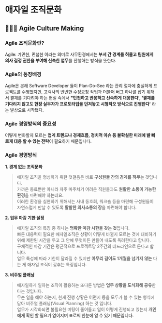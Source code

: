 # 애자일 조직문화
## 👩🏻‍🎓 Agile Culture Making 
### Agile 조직문화란?

Agile: 기민한, 민첩한 이라는 의미로 사무환경에서는 **부서 간 경계를 허물고 팀원에게 의사 결정 권한을 부여해 신속한 업무**를 진행하는 방식을 뜻한다.

### Agile의 등장배경
Agile은 본래 Software Developer 들이 Plan-Do-See 라는 관리 절차에 충실하게 프로젝트를 수행했지만, 고객사의 빈번한 수정요청 작업과 더불어 버그 하나를 잡기 위해서 결재를 기다려야 하는 현실 속에서 **"민첩하고 반응하고 신속하게 대응한다', '결재를 기다리지 않고도 현장 실무자가 프로토타입을 던져놓고 시행착오 방식으로 진행한다'** 라는 발상으로 시작됐다.

### Agile 경영방식의 중요성
어떻게 변화할지 모르는 **업계 트렌드나 경제흐름, 정치적 이슈 등 불확실한 미래에 발 빠르게 대응 할 수 있는 전략**이 필요하기 때문입니다.

### Agile 경영방식
**1. 경계 없는 조직문화**
> 애자일 조직을 형성하기 위한 첫걸음은 바로 **구성원들 간의 경계를 허무는** 것입니다.  
> 가까운 동료뿐만 아니라 자주 마주치기 어려운 직원들과도 **원활한 소통이 가능한 환경**을 마련해야 하는데요.  
>이러한 환경을 실현하기 위해서는 사내 동호회, 워크숍 등을 마련해 구성원들이 자연스럽게 만날 수 있도록 **활발한 의사소통의 장**을 마련해야 합니다.

**2. 업무 마감 기한 설정**
> 애자일 조직의 특징 중 하나는 **명확한 마감 시한을 갖는 것**입니다.  
> 빠른 대응력이 필요한 애자일조직은 상황이 어떻게 바뀔지 모르는 것에 대비하기 위해 제한된 시간을 두고 그 안에 무엇이든 만들어 내도록 독려한다고 합니다.  
> 구체적인 마감 기간은 평균적으로 프로젝트당 2주간의 데드라인으로 둔다고 합니다.  
> 업무 특성에 따라 기한이 달라질 수 있지만 **아무리 길어도 1개월을 넘기지 않는** 다는 게 애자일 조직이 갖추는 특징입니다.

**3. 비주얼 플래닝**
> 애자일하게 일하는 조직이 활용하는 또다른 방법은 **업무 상황을 도식화해 공유**한다는 것입니다.  
> 무슨 일을 해야 하는지, 현재 진행 상황은 어떤지 등을 모두가 볼 수 있는 형식에 담아 비주얼 플래닝(Visual Planning) 하는 것 입니다.  
> 업무가 시각화되면 불필요한 미팅이 줄어들고 일이 어떻게 진행되고 있는지 **개인에게 확인 할 필요가 없어지며 표로써 한눈에 알 수 있기 때문입니다.**

